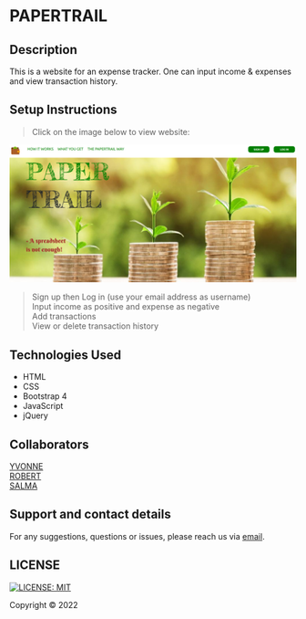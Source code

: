 # PAPERTRAIL
## Description
This is a website for an expense tracker. One can input income & expenses and view transaction history.
## Setup Instructions
> Click on the image below to view website:

[![Preview](assets/Picsum.png)](https://charawey-x.github.io/expense-tracker_project/)
> Sign up then Log in (use your email address as username)<br>
> Input income as positive and expense as negative<br>
> Add transactions<br>
> View or delete transaction history

## Technologies Used
- HTML
- CSS
- Bootstrap 4
- JavaScript
- jQuery

## Collaborators
[YVONNE](https://github.com/Charawey-X)<br>
[ROBERT](https://github.com/CodeRichBob)<br>
[SALMA](https://github.com/Moglie02)

## Support and contact details
For any suggestions, questions or issues, please reach us via [email](mailto:charawey@gmail.com).

## LICENSE
 [![LICENSE: MIT](https://img.shields.io/badge/License-MIT-green.svg)](https://github.com/Charawey-X/expense-tracker_project)

Copyright &copy; 2022

